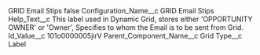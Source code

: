 <?xml version="1.0" encoding="UTF-8"?>
<CustomMetadata xmlns="http://soap.sforce.com/2006/04/metadata" xmlns:xsi="http://www.w3.org/2001/XMLSchema-instance" xmlns:xsd="http://www.w3.org/2001/XMLSchema">
    <label>GRID Email Stips</label>
    <protected>false</protected>
    <values>
        <field>Configuration_Name__c</field>
        <value xsi:type="xsd:string">GRID Email Stips</value>
    </values>
    <values>
        <field>Help_Text__c</field>
        <value xsi:type="xsd:string">This label used in Dynamic Grid, stores either &apos;OPPORTUNITY OWNER&apos; or &apos;Owner&apos;, Specifies to whom the Email is to be sent from Grid.</value>
    </values>
    <values>
        <field>Id_Value__c</field>
        <value xsi:type="xsd:string">101o0000005jirV</value>
    </values>
    <values>
        <field>Parent_Component_Name__c</field>
        <value xsi:type="xsd:string">Grid</value>
    </values>
    <values>
        <field>Type__c</field>
        <value xsi:type="xsd:string">Label</value>
    </values>
</CustomMetadata>
